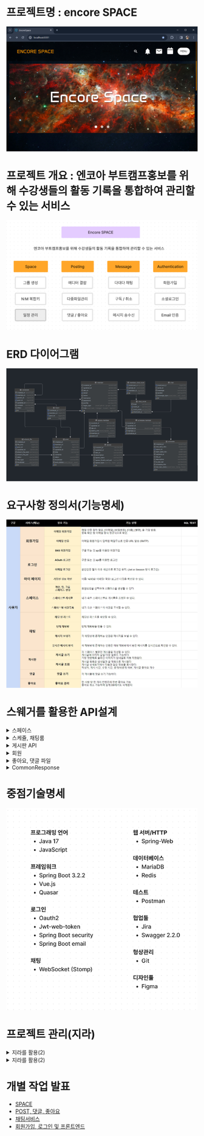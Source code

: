 
# 프로젝트명 : encore SPACE 

![img.png](docs/Common/img/img.png)

# 프로젝트 개요 : 엔코아 부트캠프홍보를 위해 수강생들의 활동 기록을 통합하여 관리할 수 있는 서비스
![img_1.png](docs/Common/img/img_1.png)

# ERD 다이어그램
![img_4.png](docs/Common/img/img_4.png)


# 요구사항 정의서(기능명세)
![img_3.png](docs/Common/img/img_3.png)

# 스웨거를 활용한 API설계
<details>
    <summary>스페이스</summary>

![img_5.png](docs/Common/img/img_5.png)
</details>


<details>
    <summary>스케쥴, 채팅룸</summary>

![img_7.png](docs/Common/img/img_7.png)
</details>

<details>
    <summary>게시판 API</summary>

![img_8.png](docs/Common/img/img_8.png)
</details>

<details>
    <summary> 회원</summary>

![img_9.png](docs/Common/img/img_9.png)
</details>

<details>
    <summary> 좋아요, 댓글 파일</summary>

![img_10.png](docs/Common/img/img_10.png)
</details>

<details>
    <summary> CommonResponse </summary>

![img_11.png](docs/Common/img/img_11.png)
</details>


# 중점기술명세
![img_2.png](docs/Common/img/img_2.png)


# 프로젝트 관리(지라)
<details>
    <summary> 지라를 활용(2) </summary>

![img_13.png](docs/Common/img/img_13.png)
</details>

<details>
    <summary> 지라를 활용(2) </summary>

![img_14.png](docs/Common/img/img_14.png)
</details>

# 개별 작업 발표

- [SPACE](https://github.com/lifedesigner88/Space-BackEnd/tree/develop/docs/Space)
- [POST, 댓글, 좋아요](https://github.com/lifedesigner88/Space-BackEnd/tree/develop/docs/heejun_docs)
- [채팅서비스](https://github.com/lifedesigner88/Space-BackEnd/tree/develop/docs/docs_jaeseok)
- [회원가입, 로그인 및 프론트엔드](https://github.com/lifedesigner88/Space-BackEnd/tree/develop/docs/docs_GyeongNam)
